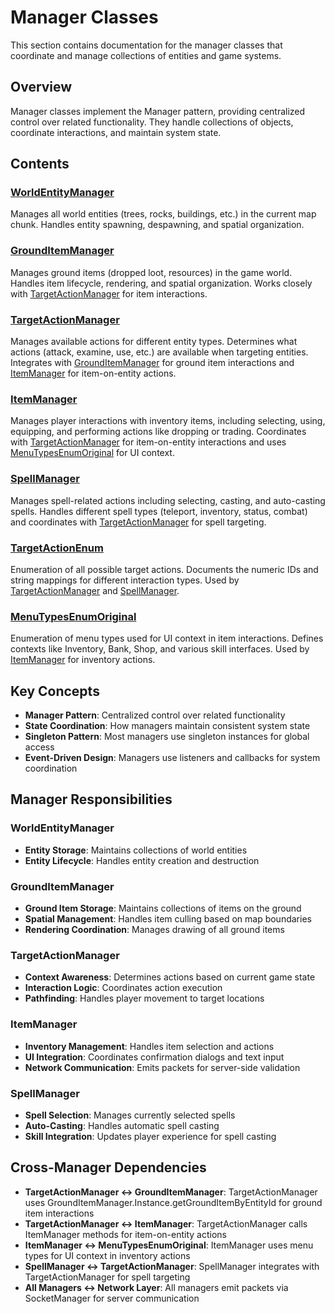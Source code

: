 # Manager Classes

This section contains documentation for the manager classes that coordinate and manage collections of entities and game systems.

## Overview

Manager classes implement the Manager pattern, providing centralized control over related functionality. They handle collections of objects, coordinate interactions, and maintain system state.

## Contents

### [WorldEntityManager](worldentitymanager.md)
Manages all world entities (trees, rocks, buildings, etc.) in the current map chunk. Handles entity spawning, despawning, and spatial organization.

### [GroundItemManager](grounditemmanager.md)
Manages ground items (dropped loot, resources) in the game world. Handles item lifecycle, rendering, and spatial organization. Works closely with [TargetActionManager](targetactionmanager.md) for item interactions.

### [TargetActionManager](targetactionmanager.md)
Manages available actions for different entity types. Determines what actions (attack, examine, use, etc.) are available when targeting entities. Integrates with [GroundItemManager](grounditemmanager.md) for ground item interactions and [ItemManager](itemmanager.md) for item-on-entity actions.

### [ItemManager](itemmanager.md)
Manages player interactions with inventory items, including selecting, using, equipping, and performing actions like dropping or trading. Coordinates with [TargetActionManager](targetactionmanager.md) for item-on-entity interactions and uses [MenuTypesEnumOriginal](menutypes.md) for UI context.

### [SpellManager](spellmanager.md)
Manages spell-related actions including selecting, casting, and auto-casting spells. Handles different spell types (teleport, inventory, status, combat) and coordinates with [TargetActionManager](targetactionmanager.md) for spell targeting.

### [TargetActionEnum](targetaction.md)
Enumeration of all possible target actions. Documents the numeric IDs and string mappings for different interaction types. Used by [TargetActionManager](targetactionmanager.md) and [SpellManager](spellmanager.md).

### [MenuTypesEnumOriginal](menutypes.md)
Enumeration of menu types used for UI context in item interactions. Defines contexts like Inventory, Bank, Shop, and various skill interfaces. Used by [ItemManager](itemmanager.md) for inventory actions.

## Key Concepts

- **Manager Pattern**: Centralized control over related functionality
- **State Coordination**: How managers maintain consistent system state
- **Singleton Pattern**: Most managers use singleton instances for global access
- **Event-Driven Design**: Managers use listeners and callbacks for system coordination

## Manager Responsibilities

### WorldEntityManager
- **Entity Storage**: Maintains collections of world entities
- **Entity Lifecycle**: Handles entity creation and destruction

### GroundItemManager
- **Ground Item Storage**: Maintains collections of items on the ground
- **Spatial Management**: Handles item culling based on map boundaries
- **Rendering Coordination**: Manages drawing of all ground items

### TargetActionManager
- **Context Awareness**: Determines actions based on current game state
- **Interaction Logic**: Coordinates action execution
- **Pathfinding**: Handles player movement to target locations

### ItemManager
- **Inventory Management**: Handles item selection and actions
- **UI Integration**: Coordinates confirmation dialogs and text input
- **Network Communication**: Emits packets for server-side validation

### SpellManager
- **Spell Selection**: Manages currently selected spells
- **Auto-Casting**: Handles automatic spell casting
- **Skill Integration**: Updates player experience for spell casting

## Cross-Manager Dependencies

- **TargetActionManager ↔ GroundItemManager**: TargetActionManager uses GroundItemManager.Instance.getGroundItemByEntityId for ground item interactions
- **TargetActionManager ↔ ItemManager**: TargetActionManager calls ItemManager methods for item-on-entity actions
- **ItemManager ↔ MenuTypesEnumOriginal**: ItemManager uses menu types for UI context in inventory actions
- **SpellManager ↔ TargetActionManager**: SpellManager integrates with TargetActionManager for spell targeting
- **All Managers ↔ Network Layer**: All managers emit packets via SocketManager for server communication

